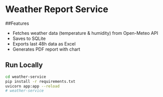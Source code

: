 # Weather Report Service

##Features
- Fetches weather data (temperature & humidity) from Open-Meteo API
- Saves to SQLite
- Exports last 48h data as Excel
- Generates PDF report with chart

## Run Locally
```bash
cd weather-service
pip install -r requirements.txt
uvicorn app:app --reload
#   w e a t h e r - s e r v i c e  
 